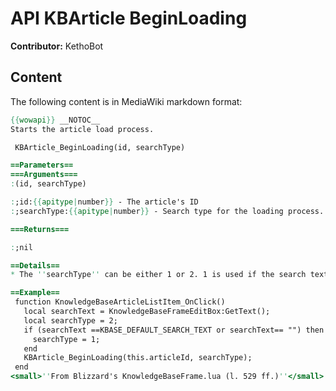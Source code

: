 # API KBArticle BeginLoading

**Contributor:** KethoBot

## Content

The following content is in MediaWiki markdown format:

```mediawiki
{{wowapi}} __NOTOC__
Starts the article load process.

 KBArticle_BeginLoading(id, searchType)

==Parameters==
===Arguments===
:(id, searchType)

:;id:{{apitype|number}} - The article's ID
:;searchType:{{apitype|number}} - Search type for the loading process.

===Returns===

:;nil

==Details==
* The ''searchType'' can be either 1 or 2. 1 is used if the search text is empty, 2 otherwise.

==Example==
 function KnowledgeBaseArticleListItem_OnClick()
   local searchText = KnowledgeBaseFrameEditBox:GetText();
   local searchType = 2;
   if (searchText ==KBASE_DEFAULT_SEARCH_TEXT or searchText== "") then
     searchType = 1;
   end
   KBArticle_BeginLoading(this.articleId, searchType);
 end
<small>''From Blizzard's KnowledgeBaseFrame.lua (l. 529 ff.)''</small>
```